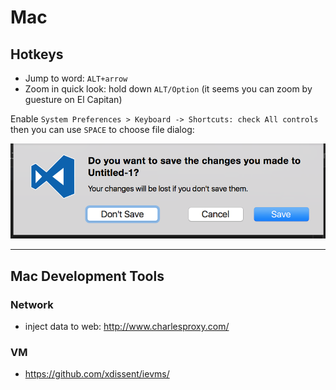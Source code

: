 # Mac

## Hotkeys
- Jump to word: `ALT+arrow`
- Zoom in quick look: hold down `ALT/Option` (it seems you can zoom by guesture on El Capitan)

Enable `System Preferences > Keyboard -> Shortcuts: check All controls` then you can use `SPACE` to choose file dialog:

![](img/save-dialog.png)

---

## Mac Development Tools

### Network
- inject data to web: http://www.charlesproxy.com/

### VM
- https://github.com/xdissent/ievms/